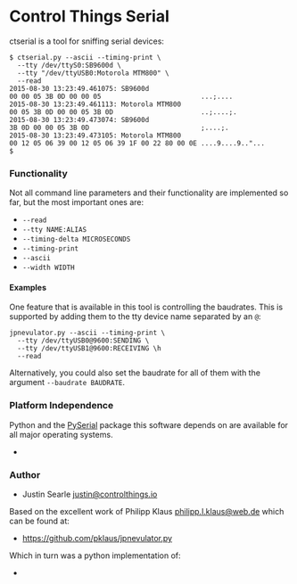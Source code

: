 # Control Things Serial

ctserial is a tool for sniffing serial devices:

    $ ctserial.py --ascii --timing-print \
      --tty /dev/ttyS0:SB9600d \
      --tty "/dev/ttyUSB0:Motorola MTM800" \
      --read
    2015-08-30 13:23:49.461075: SB9600d
    00 00 05 3B 0D 00 00 05                         ...;....
    2015-08-30 13:23:49.461113: Motorola MTM800
    00 05 3B 0D 00 00 05 3B 0D                      ..;....;.
    2015-08-30 13:23:49.473074: SB9600d
    3B 0D 00 00 05 3B 0D                            ;....;.
    2015-08-30 13:23:49.473105: Motorola MTM800
    00 12 05 06 39 00 12 05 06 39 1F 00 22 80 00 0E ....9....9.."...
    $

### Functionality

Not all command line parameters and their functionality are implemented so far,
but the most important ones are:

* `--read`
* `--tty NAME:ALIAS`
* `--timing-delta MICROSECONDS`
* `--timing-print`
* `--ascii`
* `--width WIDTH`

#### Examples

One feature that is available in this tool is controlling the baudrates.
This is supported by adding them to the tty device name separated by an `@`:

    jpnevulator.py --ascii --timing-print \
      --tty /dev/ttyUSB0@9600:SENDING \
      --tty /dev/ttyUSB1@9600:RECEIVING \h
      --read

Alternatively, you could also set the baudrate for all of them with the argument `--baudrate BAUDRATE`.

### Platform Independence

Python and the [PySerial][] package this software depends on are available for all major operating systems.

* [PySerial]: http://pyserial.sourceforge.net/

### Author

* Justin Searle <justin@controlthings.io>

Based on the excellent work of Philipp Klaus <philipp.l.klaus@web.de> which can be found at:

* https://github.com/pklaus/jpnevulator.py

Which in turn was a python implementation of:

* [jpnevulator]: http://jpnevulator.snarl.nl/
